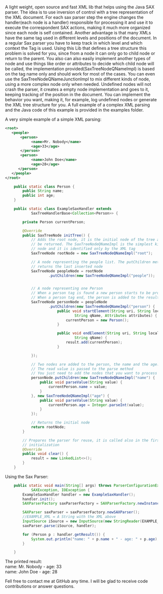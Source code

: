 A light weight, open source and fast XML lib that helps using the Java SAX parser. The idea is to use inversion of control with a tree representation of the XML document. 
For each sax parser step the engine changes the handler(each node is a handler) responsible for processing it and use it to execute the correspondent SAX actions, making it much more organized since each node is self contained.
Another advantage is that many XMLs have the same tag used in different levels and positions of the document. In a regular Sax parser you have to keep track in which level and which context the Tag is used. Using this Lib that defines a tree structure this problem is solved for you, since from a node it can only go to child node or return to the parent. You also can also easily implement another types of node and use things like order or attributes to decide which child node will be called, the implementation provided(SaxTreeNodeQNameImpl) is based on the tag name only and should work for most of the cases. You can even use the SaxTreeNodeQNameJunctionImpl to mix different kinds of node, using a more complex node only when needed. 
Undefined nodes will not crash the parser, it creates a empty node implementation and goes to it, keeping tracking of the position in the document. You can implement the behavior you want, making it, for example, log undefined nodes or generate the XML tree structure for you. A full example of a complex XML parsing and the Java code of this example is provided in the examples folder.


A very simple example of a simple XML parsing:
```xml
<root>
   <people>
       <person>
	        <name>Mr. Nobody</name>
            <age>33</age>
	   </person>
	   <person>
            <name>John Doe</name>
            <age>28</age>
      </person>
   </people>
</root>
```

```java
    public static class Person {
        public String name;
        public int age;
    }

    public static class ExampleSaxHandler extends
            SaxTreeHandlerBase<Collection<Person>> {

        private Person currentPerson;

        @Override
        public SaxTreeNode initTree() {
            // Adds the root node, it is the initial node of the tree and will
            // be returned. The SaxTreeNodeQNameImpl is the simplest kind of
            // node and it is identified only by the XML tag
            SaxTreeNode rootNode = new SaxTreeNodeQNameImpl("root");

            // A node representing the people list. The putChildren method
            // returns the last inserted node
            SaxTreeNode peopleNode = rootNode
                    .putChildren(new SaxTreeNodeQNameImpl("people"));


            // A node representing one Person
            // When a person tag is found a new person starts to be processed
            // When a person tag end, the person is added to the result
            SaxTreeNode personNode = peopleNode
                    .putChildren(new SaxTreeNodeQNameImpl("person") {
                        public void startElement(String uri, String localName,
                                String qName, Attributes attributes) {
                            currentPerson = new Person();
                        }

                        public void endElement(String uri, String localName,
                                String qName) {
                            result.add(currentPerson);
                        }

            });

            // Two nodes are added to the person, the name and the age. 
            // The read value is passed to the parse method
            // You just need to add the nodes that you want to process
            personNode.putChildren(new SaxTreeNodeQNameImpl("name") {
                public void parseValue(String value) {
                    currentPerson.name = value;
                }
            }, new SaxTreeNodeQNameImpl("age") {
                public void parseValue(String value) {
                    currentPerson.age = Integer.parseInt(value);
                }
            });

            // Returns the initial node
            return rootNode;
        }

        // Prepares the parser for reuse, it is called also in the first
        // initialization
        @Override
        public void clear() {
            result = new LinkedList<>();
        }
    }
```
Using the Sax Parser:
```java
    public static void main(String[] args) throws ParserConfigurationException,
            SAXException, IOException {
        ExampleSaxHandler handler = new ExampleSaxHandler();
        handler.init();
        SAXParserFactory saxParserFactory = SAXParserFactory.newInstance();

        SAXParser saxParser = saxParserFactory.newSAXParser();
        //EXAMPLE_XML = A String with the XML above 
        InputSource iSource = new InputSource(new StringReader(EXAMPLE_XML));
        saxParser.parse(iSource, handler);

        for (Person p : handler.getResult()) {
            System.out.println("name: " + p.name + " - age: " + p.age);
        }

    }
```
The printed result:<BR>
name: Mr. Nobody - age: 33 <BR>
name: John Doe - age: 28
	

Fell free to contact me at GitHub any time. I will be glad to receive code contributions or answer questions.
